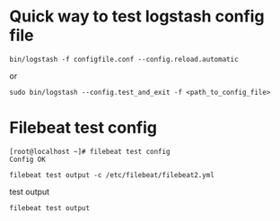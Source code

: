 # Quick way to test logstash config file 
```
bin/logstash -f configfile.conf --config.reload.automatic
```
or
```
sudo bin/logstash --config.test_and_exit -f <path_to_config_file>
```
# Filebeat test config
```
[root@localhost ~]# filebeat test config
Config OK
```
```
filebeat test output -c /etc/filebeat/filebeat2.yml
```
test output
```
filebeat test output
```